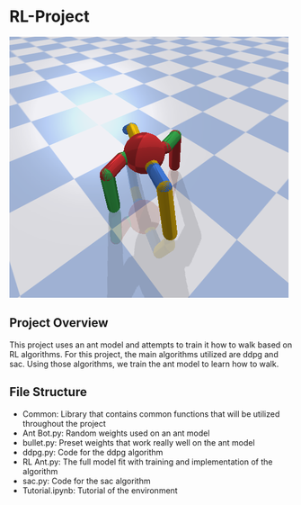 # RL-Project
![Picture of the ant](Ant.png)


## Project Overview
This project uses an ant model and attempts to train it how to walk based on RL algorithms. For this project, the main algorithms utilized are ddpg and sac. Using those algorithms, we train the ant model to learn how to walk.

## File Structure
- Common: Library that contains common functions that will be utilized throughout the project
- Ant Bot.py: Random weights used on an ant model
- bullet.py: Preset weights that work really well on the ant model
- ddpg.py: Code for the ddpg algorithm
- RL Ant.py: The full model fit with training and implementation of the algorithm
- sac.py: Code for the sac algorithm
- Tutorial.ipynb: Tutorial of the environment